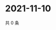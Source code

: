 # 2021-11-10

共 0 条

<!-- BEGIN WEIBO -->
<!-- 最后更新时间 Wed Nov 10 2021 07:08:56 GMT+0800 (China Standard Time) -->

<!-- END WEIBO -->

